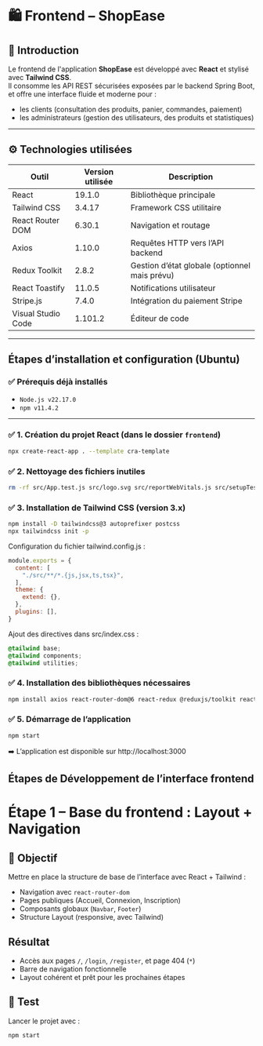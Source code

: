 # 🛍️ Frontend – ShopEase

## 🎯 Introduction

Le frontend de l'application **ShopEase** est développé avec **React** et stylisé avec **Tailwind CSS**.  
Il consomme les API REST sécurisées exposées par le backend Spring Boot, et offre une interface fluide et moderne pour :

- les clients (consultation des produits, panier, commandes, paiement)
- les administrateurs (gestion des utilisateurs, des produits et statistiques)

---

## ⚙️ Technologies utilisées

| Outil               | Version utilisée    | Description                                     |
|---------------------|---------------------|-------------------------------------------------|
| React               | 19.1.0              | Bibliothèque principale                         |
| Tailwind CSS        | 3.4.17              | Framework CSS utilitaire                        |
| React Router DOM    | 6.30.1              | Navigation et routage                           |
| Axios               | 1.10.0              | Requêtes HTTP vers l’API backend                |
| Redux Toolkit       | 2.8.2               | Gestion d’état globale (optionnel mais prévu)   |
| React Toastify      | 11.0.5              | Notifications utilisateur                       |
| Stripe.js           | 7.4.0               | Intégration du paiement Stripe                  |
|Visual Studio Code   | 1.101.2             |  Éditeur de code
---

## Étapes d’installation et configuration (Ubuntu)

### ✅ Prérequis déjà installés

- `Node.js v22.17.0`
- `npm v11.4.2`

---

### ✅ 1. Création du projet React (dans le dossier `frontend`)

```bash
npx create-react-app . --template cra-template
```

### ✅ 2. Nettoyage des fichiers inutiles
```bash
rm -rf src/App.test.js src/logo.svg src/reportWebVitals.js src/setupTests.js
```
### ✅ 3. Installation de Tailwind CSS (version 3.x)
```bash
npm install -D tailwindcss@3 autoprefixer postcss
npx tailwindcss init -p
```
Configuration du fichier tailwind.config.js :

```js
module.exports = {
  content: [
    "./src/**/*.{js,jsx,ts,tsx}",
  ],
  theme: {
    extend: {},
  },
  plugins: [],
}
```
Ajout des directives dans src/index.css :

```css
@tailwind base;
@tailwind components;
@tailwind utilities;
```
### ✅ 4. Installation des bibliothèques nécessaires
```bash
npm install axios react-router-dom@6 react-redux @reduxjs/toolkit react-toastify @stripe/stripe-js
```
### ✅ 5. Démarrage de l’application
```bash
npm start
```
➡️ L’application est disponible sur http://localhost:3000

## Étapes de Développement de l’interface frontend

# Étape 1 – Base du frontend : Layout + Navigation

## 🎯 Objectif

Mettre en place la structure de base de l’interface avec React + Tailwind :
- Navigation avec `react-router-dom`
- Pages publiques (Accueil, Connexion, Inscription)
- Composants globaux (`Navbar`, `Footer`)
- Structure Layout (responsive, avec Tailwind)

## Résultat

- Accès aux pages `/`, `/login`, `/register`, et page 404 (`*`)
- Barre de navigation fonctionnelle
- Layout cohérent et prêt pour les prochaines étapes

## 🧪 Test

Lancer le projet avec :

```bash
npm start
```


